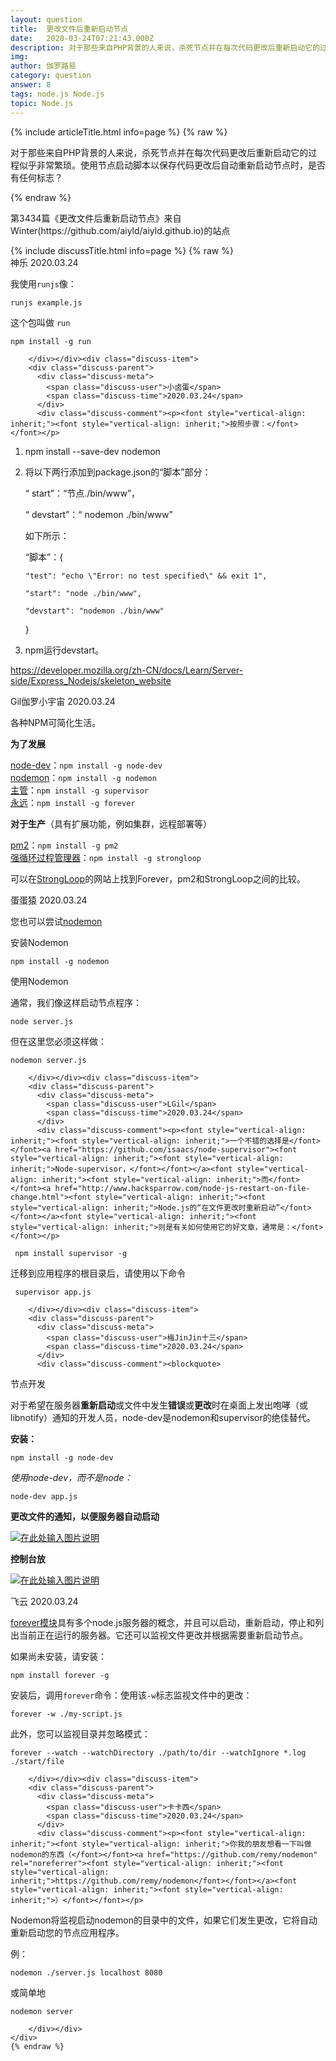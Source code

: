 ```yaml
---
layout: question
title:  更改文件后重新启动节点
date:   2020-03-24T07:21:43.000Z
description: 对于那些来自PHP背景的人来说，杀死节点并在每次代码更改后重新启动它的过程似乎非常繁琐。使用节点启动脚本以保存代码更改后自动重新启动节点时，是否有任何标志...
img: 
author: 伽罗路易
category: question
answer: 8
tags: node.js Node.js
topic: Node.js
---
```

<div class="article-root">
  <div class="article">
    {% include articleTitle.html info=page %}
    {% raw %}
    <div class="article-content"><p><font style="vertical-align: inherit;"><font style="vertical-align: inherit;">对于那些来自PHP背景的人来说，杀死节点并在每次代码更改后重新启动它的过程似乎非常繁琐。</font><font style="vertical-align: inherit;">使用节点启动脚本以保存代码更改后自动重新启动节点时，是否有任何标志？</font></font></p></div>
    {% endraw %}
  </div>
  <p class="winter_mark">第3434篇《更改文件后重新启动节点》来自Winter(https://github.com/aiyld/aiyld.github.io)的站点</p>
  <div class="discuss-wrapper">
    {% include discussTitle.html info=page %}
    {% raw %}
    <div class="discuss-list">
    <div class="discuss-item">
        <div class="discuss-parent">
          <div class="discuss-meta">
            <span class="discuss-user">神乐</span>
            <span class="discuss-time">2020.03.24</span>
          </div>
          <div class="discuss-comment"><p><font style="vertical-align: inherit;"><font style="vertical-align: inherit;">我使用</font></font><code>runjs</code><font style="vertical-align: inherit;"><font style="vertical-align: inherit;">像：</font></font></p>

<pre><code>runjs example.js
</code></pre>

<p><font style="vertical-align: inherit;"><font style="vertical-align: inherit;">这个包叫做 </font></font><code>run</code></p>

<pre><code>npm install -g run
</code></pre></div>
        </div></div><div class="discuss-item">
        <div class="discuss-parent">
          <div class="discuss-meta">
            <span class="discuss-user">小卤蛋</span>
            <span class="discuss-time">2020.03.24</span>
          </div>
          <div class="discuss-comment"><p><font style="vertical-align: inherit;"><font style="vertical-align: inherit;">按照步骤：</font></font></p>

<ol>
<li><p><font style="vertical-align: inherit;"><font style="vertical-align: inherit;">npm install --save-dev nodemon</font></font></p></li>
<li><p><font style="vertical-align: inherit;"><font style="vertical-align: inherit;">将以下两行添加到package.json的“脚本”部分：</font></font></p>

<p><font style="vertical-align: inherit;"><font style="vertical-align: inherit;">“ start”：“节点./bin/www”，</font></font></p>

<p><font style="vertical-align: inherit;"><font style="vertical-align: inherit;">“ devstart”：“ nodemon ./bin/www”</font></font></p>

<p><font style="vertical-align: inherit;"><font style="vertical-align: inherit;">如下所示： </font></font></p>

<p><font style="vertical-align: inherit;"><font style="vertical-align: inherit;">“脚本”：{</font></font></p>

<pre><code>"test": "echo \"Error: no test specified\" &amp;&amp; exit 1",<font></font>
<font></font>
"start": "node ./bin/www",<font></font>
<font></font>
"devstart": "nodemon ./bin/www"<font></font>
</code></pre>

<p><font style="vertical-align: inherit;"><font style="vertical-align: inherit;">}</font></font></p></li>
<li><p><font style="vertical-align: inherit;"><font style="vertical-align: inherit;">npm运行devstart。</font></font></p></li>
</ol>

<p><a href="https://developer.mozilla.org/en-US/docs/Learn/Server-side/Express_Nodejs/skeleton_website" rel="nofollow noreferrer"><font style="vertical-align: inherit;"><font style="vertical-align: inherit;">https://developer.mozilla.org/zh-CN/docs/Learn/Server-side/Express_Nodejs/skeleton_website</font></font></a></p></div>
        </div></div><div class="discuss-item">
        <div class="discuss-parent">
          <div class="discuss-meta">
            <span class="discuss-user">Gil伽罗小宇宙</span>
            <span class="discuss-time">2020.03.24</span>
          </div>
          <div class="discuss-comment"><p><font style="vertical-align: inherit;"><font style="vertical-align: inherit;">各种NPM可简化生活。  </font></font></p>

<p><strong><font style="vertical-align: inherit;"><font style="vertical-align: inherit;">为了发展</font></font></strong></p>

<p><a href="https://www.npmjs.com/package/node-dev/" rel="noreferrer" title="节点开发"><font style="vertical-align: inherit;"><font style="vertical-align: inherit;">node-dev</font></font></a><font style="vertical-align: inherit;"><font style="vertical-align: inherit;">：</font></font><code>npm install -g node-dev</code><br>
<a href="https://github.com/remy/nodemon/" rel="noreferrer" title="Nodemon"><font style="vertical-align: inherit;"><font style="vertical-align: inherit;">nodemon</font></font></a><font style="vertical-align: inherit;"><font style="vertical-align: inherit;">：</font></font><code>npm install -g nodemon</code><br>
<a href="https://github.com/petruisfan/node-supervisor/" rel="noreferrer" title="节点主管"><font style="vertical-align: inherit;"><font style="vertical-align: inherit;">主管</font></font></a><font style="vertical-align: inherit;"><font style="vertical-align: inherit;">：</font></font><code>npm install -g supervisor</code><br>
<a href="https://github.com/foreverjs/forever/" rel="noreferrer" title="永远"><font style="vertical-align: inherit;"><font style="vertical-align: inherit;">永远</font></font></a><font style="vertical-align: inherit;"><font style="vertical-align: inherit;">：</font></font><code>npm install -g forever</code></p>

<p><strong><font style="vertical-align: inherit;"><font style="vertical-align: inherit;">对于生产</font></font></strong><font style="vertical-align: inherit;"><font style="vertical-align: inherit;">（具有扩展功能，例如集群，远程部署等）</font></font></p>

<p><a href="http://pm2.keymetrics.io/" rel="noreferrer" title="下午2"><font style="vertical-align: inherit;"><font style="vertical-align: inherit;">pm2</font></font></a><font style="vertical-align: inherit;"><font style="vertical-align: inherit;">：</font></font><code>npm install -g pm2</code><br>
<a href="http://strong-pm.io/" rel="noreferrer" title="强循环过程管理器"><font style="vertical-align: inherit;"><font style="vertical-align: inherit;">强循环过程管理器</font></font></a><font style="vertical-align: inherit;"><font style="vertical-align: inherit;">：</font></font><code>npm install -g strongloop</code></p>

<p><font style="vertical-align: inherit;"><font style="vertical-align: inherit;">可以在</font></font><a href="http://strong-pm.io/compare/" rel="noreferrer"><font style="vertical-align: inherit;"><font style="vertical-align: inherit;">StrongLoop</font></font></a><font style="vertical-align: inherit;"><font style="vertical-align: inherit;">的网站上</font><font style="vertical-align: inherit;">找到Forever，pm2和StrongLoop之间的比较</font><font style="vertical-align: inherit;">。</font></font></p></div>
        </div></div><div class="discuss-item">
        <div class="discuss-parent">
          <div class="discuss-meta">
            <span class="discuss-user">蛋蛋猿</span>
            <span class="discuss-time">2020.03.24</span>
          </div>
          <div class="discuss-comment"><p><font style="vertical-align: inherit;"><font style="vertical-align: inherit;">您也可以尝试</font></font><a href="https://github.com/remy/nodemon" rel="noreferrer"><font style="vertical-align: inherit;"><font style="vertical-align: inherit;">nodemon</font></font></a> </p>

<p><font style="vertical-align: inherit;"><font style="vertical-align: inherit;">安装Nodemon</font></font></p>

<pre><code>npm install -g nodemon
</code></pre>

<p><font style="vertical-align: inherit;"><font style="vertical-align: inherit;">使用Nodemon</font></font></p>

<p><font style="vertical-align: inherit;"><font style="vertical-align: inherit;">通常，我们像这样启动节点程序： </font></font></p>

<pre><code>node server.js
</code></pre>

<p><font style="vertical-align: inherit;"><font style="vertical-align: inherit;">但在这里您必须这样做： </font></font></p>

<pre><code>nodemon server.js
</code></pre></div>
        </div></div><div class="discuss-item">
        <div class="discuss-parent">
          <div class="discuss-meta">
            <span class="discuss-user">LGil</span>
            <span class="discuss-time">2020.03.24</span>
          </div>
          <div class="discuss-comment"><p><font style="vertical-align: inherit;"><font style="vertical-align: inherit;">一个不错的选择是</font></font><a href="https://github.com/isaacs/node-supervisor"><font style="vertical-align: inherit;"><font style="vertical-align: inherit;">Node-supervisor，</font></font></a><font style="vertical-align: inherit;"><font style="vertical-align: inherit;">而</font></font><a href="http://www.hacksparrow.com/node-js-restart-on-file-change.html"><font style="vertical-align: inherit;"><font style="vertical-align: inherit;">Node.js的“在文件更改时重新启动”</font></font></a><font style="vertical-align: inherit;"><font style="vertical-align: inherit;">则是有关如何使用它的好文章，通常是：</font></font></p>

<pre><code> npm install supervisor -g
</code></pre>

<p><font style="vertical-align: inherit;"><font style="vertical-align: inherit;">迁移到应用程序的根目录后，请使用以下命令</font></font></p>

<pre><code> supervisor app.js
</code></pre></div>
        </div></div><div class="discuss-item">
        <div class="discuss-parent">
          <div class="discuss-meta">
            <span class="discuss-user">梅JinJin十三</span>
            <span class="discuss-time">2020.03.24</span>
          </div>
          <div class="discuss-comment"><blockquote>
  <p><font style="vertical-align: inherit;"><font style="vertical-align: inherit;">节点开发</font></font></p>
</blockquote>

<p><font style="vertical-align: inherit;"><font style="vertical-align: inherit;">对于希望在服务器</font></font><strong><font style="vertical-align: inherit;"><font style="vertical-align: inherit;">重新启动</font></font></strong><font style="vertical-align: inherit;"><font style="vertical-align: inherit;">或</font><font style="vertical-align: inherit;">文件中发生</font></font><strong><font style="vertical-align: inherit;"><font style="vertical-align: inherit;">错误</font></font></strong><font style="vertical-align: inherit;"><font style="vertical-align: inherit;">或</font></font><strong><font style="vertical-align: inherit;"><font style="vertical-align: inherit;">更改</font></font></strong><font style="vertical-align: inherit;"><font style="vertical-align: inherit;">时在</font><font style="vertical-align: inherit;">桌面上发出咆哮（或libnotify）通知的开发人员，node-dev是nodemon和supervisor的绝佳替代</font><font style="vertical-align: inherit;">。</font></font></p>

<p><strong><font style="vertical-align: inherit;"><font style="vertical-align: inherit;">安装：</font></font></strong></p>

<pre><code>npm install -g node-dev
</code></pre>

<p><em><font style="vertical-align: inherit;"><font style="vertical-align: inherit;">使用node-dev，而不是node：</font></font></em></p>

<pre><code>node-dev app.js
</code></pre>

<p><strong><font style="vertical-align: inherit;"><font style="vertical-align: inherit;">更改文件的通知，以便服务器自动启动</font></font></strong></p>

<p><a href="https://i.stack.imgur.com/I0Qsr.png" rel="noreferrer"><img src="https://i.stack.imgur.com/I0Qsr.png" alt="在此处输入图片说明"></a></p>

<p><strong><font style="vertical-align: inherit;"><font style="vertical-align: inherit;">控制台放</font></font></strong></p>

<p><a href="https://i.stack.imgur.com/TTPWc.png" rel="noreferrer"><img src="https://i.stack.imgur.com/TTPWc.png" alt="在此处输入图片说明"></a></p></div>
        </div></div><div class="discuss-item">
        <div class="discuss-parent">
          <div class="discuss-meta">
            <span class="discuss-user">飞云</span>
            <span class="discuss-time">2020.03.24</span>
          </div>
          <div class="discuss-comment"><p><a href="https://github.com/nodejitsu/forever" rel="noreferrer"><font style="vertical-align: inherit;"><font style="vertical-align: inherit;">forever模块</font></font></a><font style="vertical-align: inherit;"><font style="vertical-align: inherit;">具有多个node.js服务器的概念，并且可以启动，重新启动，停止和列出当前正在运行的服务器。</font><font style="vertical-align: inherit;">它还可以监视文件更改并根据需要重新启动节点。</font></font></p>

<p><font style="vertical-align: inherit;"><font style="vertical-align: inherit;">如果尚未安装，请安装：</font></font></p>

<pre><code>npm install forever -g
</code></pre>

<p><font style="vertical-align: inherit;"><font style="vertical-align: inherit;">安装后，调用</font></font><code>forever</code><font style="vertical-align: inherit;"><font style="vertical-align: inherit;">命令：使用该</font></font><code>-w</code><font style="vertical-align: inherit;"><font style="vertical-align: inherit;">标志监视文件中的更改：</font></font></p>

<pre><code>forever -w ./my-script.js
</code></pre>

<p><font style="vertical-align: inherit;"><font style="vertical-align: inherit;">此外，您可以监视目录并忽略模式：</font></font></p>

<pre><code>forever --watch --watchDirectory ./path/to/dir --watchIgnore *.log ./start/file
</code></pre></div>
        </div></div><div class="discuss-item">
        <div class="discuss-parent">
          <div class="discuss-meta">
            <span class="discuss-user">卡卡西</span>
            <span class="discuss-time">2020.03.24</span>
          </div>
          <div class="discuss-comment"><p><font style="vertical-align: inherit;"><font style="vertical-align: inherit;">你我的朋友想看一下叫做nodemon的东西（</font></font><a href="https://github.com/remy/nodemon" rel="noreferrer"><font style="vertical-align: inherit;"><font style="vertical-align: inherit;">https://github.com/remy/nodemon</font></font></a><font style="vertical-align: inherit;"><font style="vertical-align: inherit;">）</font></font></p>

<p><font style="vertical-align: inherit;"><font style="vertical-align: inherit;">Nodemon将监视启动nodemon的目录中的文件，如果它们发生更改，它将自动重新启动您的节点应用程序。</font></font></p>

<p><font style="vertical-align: inherit;"><font style="vertical-align: inherit;">例：</font></font></p>

<pre><code>nodemon ./server.js localhost 8080
</code></pre>

<p><font style="vertical-align: inherit;"><font style="vertical-align: inherit;">或简单地</font></font></p>

<pre><code>nodemon server
</code></pre></div>
        </div></div>
    </div>
    {% endraw %}
  </div>
<div>
